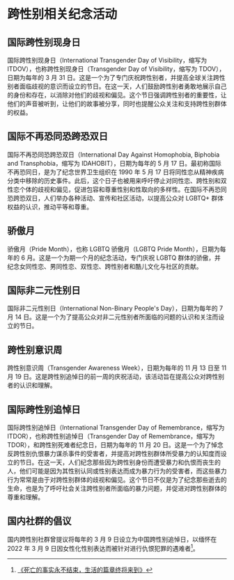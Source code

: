 # 跨性别相关纪念活动

## 国际跨性别现身日

国际跨性别现身日（International Transgender Day of Visibility，缩写为 ITDOV），也称跨性别现身日（Transgender Day of Visibility，缩写为 TDOV），日期为每年的 3 月 31 日。这是一个为了专门庆祝跨性别者，并提高全球关注跨性别者面临歧视的意识而设立的节日。在这一天，人们鼓励跨性别者勇敢地展示自己的身份和存在，以消除对他们的歧视和偏见。这个节日强调跨性别者的重要性，让他们的声音被听到，让他们的故事被分享，同时也提醒公众关注和支持跨性别群体的权益。

## 国际不再恐同恐跨恐双日

国际不再恐同恐跨恐双日（International Day Against Homophobia, Biphobia and Transphobia，缩写为 IDAHOBIT），日期为每年的 5 月 17 日。最初称国际不再恐同日，是为了纪念世界卫生组织在 1990 年 5 月 17 日将同性恋从精神疾病分类中移除的历史事件。此后，这个日子也被用来呼吁停止对同性恋、跨性别和双性恋个体的歧视和偏见，促进包容和尊重性别和性取向的多样性。在国际不再恐同恐跨恐双日，人们举办各种活动、宣传和社区活动，以提高公众对 LGBTQ+ 群体权益的认识，推动平等和尊重。

## 骄傲月

骄傲月（Pride Month），也称 LGBTQ 骄傲月（LGBTQ Pride Month），日期为每年的 6 月。这是一个为期一个月的纪念活动，专门庆祝 LGBTQ 群体的骄傲，并纪念女同性恋、男同性恋、双性恋、跨性别者和酷儿文化与社区的贡献。

## 国际非二元性别日

国际非二元性别日（International Non-Binary People's Day），日期为每年的 7 月 14 日。这是一个为了提高公众对非二元性别者所面临的问题的认识和关注而设立的节日。

## 跨性别意识周

跨性别意识周（Transgender Awareness Week），日期为每年的 11 月 13 日至 11 月 19 日。这是跨性别追悼日的前一周的庆祝活动，该活动旨在提高公众对跨性别者的认识和理解。

## 国际跨性别追悼日

国际跨性别追悼日（International Transgender Day of Remembrance，缩写为 ITDOR），也称跨性别追悼日（Transgender Day of Remembrance，缩写为 TDOR），和跨性别死难者纪念日，日期为每年的 11 月 20 日。这是一个为了悼念反跨性别仇恨暴力谋杀事件的受害者，并提高对跨性别群体所受暴力的认知度而设立的节日。在这一天，人们纪念那些因为跨性别身份而遭受暴力和仇恨而丧生的人，他们可能是因为其性别认同或性别表达而成为暴力行为的受害者，而这些暴力行为常常是由于对跨性别群体的歧视和偏见。这个节日不仅是为了纪念那些逝去的生命，也是为了呼吁社会关注跨性别者所面临的暴力问题，并促进对跨性别群体的尊重和理解。

## 国内社群的倡议

国内跨性别社群曾提议将每年的 3 月 9 日设立为中国跨性别追悼日，以缅怀在 2022 年 3 月 9 日因女性化性别表达而被针对进行仇恨犯罪的遇难者[^1]。

[^1]: [《死亡的事实永不结束，生活的篇章终将来到》](https://weibo.com/ttarticle/p/show?id=2309404811536454516901)
